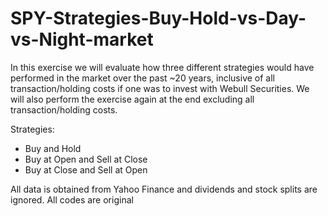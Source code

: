 # SPY-Strategies-Buy-Hold-vs-Day-vs-Night-market

In this exercise we will evaluate how three different strategies would have performed in the market over the past ~20 years, inclusive of all transaction/holding costs if one was to invest with Webull Securities. We will also perform the exercise again at the end excluding all transaction/holding costs.

Strategies:

- Buy and Hold
- Buy at Open and Sell at Close
- Buy at Close and Sell at Open

All data is obtained from Yahoo Finance and dividends and stock splits are ignored.
All codes are original
